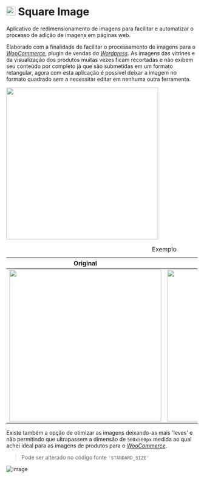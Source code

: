 # <img src="https://user-images.githubusercontent.com/54081383/180842422-e8d0fb52-c2ac-46d5-a056-003eb3f815d2.png" width="24" /> Square Image

Aplicativo de redimensionamento de imagens para facilitar e automatizar o processo de adição de imagens em páginas web.

Elaborado com a finalidade de facilitar o processamento de imagens para o [*WooCommerce*](https://woocommerce.com), plugin de vendas do [*Wordpress*](https://br.wordpress.org). As imagens das vitrines e da visualização dos produtos muitas vezes ficam recortadas e não exibem seu conteúdo por completo já que são submetidas em um formato retangular, agora com esta aplicação é possível deixar a imagem no formato quadrado sem a necessitar editar em nenhuma outra ferramenta.

<img src="https://user-images.githubusercontent.com/54081383/180110232-bb6eb66e-35d5-4d09-9e18-fdcf213063c2.png" style="width: 400px;" />

<table id="verticalalign">
    <caption>Exemplo</caption>
    <thead>
        <tr>
            <th>Original</th>
            <th>'Enquadrado'</th>
        </tr>
    </thead>
    <tbody>
        <tr>
            <td align="left" valign="top"><img src="https://user-images.githubusercontent.com/54081383/180111872-d00ff3a1-091e-4dc3-9e31-0f444047514b.png" style="width: 400px;" /></td>
            <td align="left" valign="top"><img src="https://user-images.githubusercontent.com/54081383/180112079-bf05b667-d588-4d33-bd25-0b3120cb952b.png" style="width: 400px;" /></td>
        </tr>
    </tbody>
</table>
 
Existe também a opção de otimizar as imagens deixando-as mais 'leves' e não permitindo que ultrapassem a dimensão de `500x500px` medida ao qual achei ideal para as imagens de produtos para o [*WooCommerce*](https://woocommerce.com).

> Pode ser alterado no código fonte `'STANDARD_SIZE'`
 
![image](https://user-images.githubusercontent.com/54081383/180110257-cbfacfba-d071-4188-8a3f-5355bd7b503a.png)
